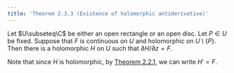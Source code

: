 ```yaml
---
title: 'Theorem 2.3.3 (Existence of holomorphic antiderivative)'
---
```


Let $U\subseteq\C$ be either an open rectangle or an open disc. Let
$P\in U$ be fixed. Suppose that $F$ is continuous on $U$ and
holomorphic on $U\setminus\{P\}$. Then there is a holomorphic $H$ on
$U$ such that $\partial H/\partial z=F$.

Note that since $H$ is holomorphic, by [Theorem 2.2.1][2.2.1], we can
write $H'=F$.

[2.2.1]: #complex-analysis/theorem-2.2.1-existence-of-derivative-on-holomorphic-f

